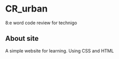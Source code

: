 # CR_urban
8:e word code review for technigo
## About site
A simple website for learning.
Using CSS and HTML

